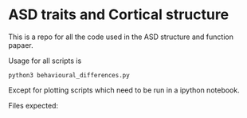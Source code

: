 # ASD traits and Cortical structure

This is a repo for all the code used in the ASD structure and function papaer.


Usage for all scripts is 

~~~
python3 behavioural_differences.py
~~~

Except for plotting scripts which need to be run in a ipython notebook.

Files expected:

